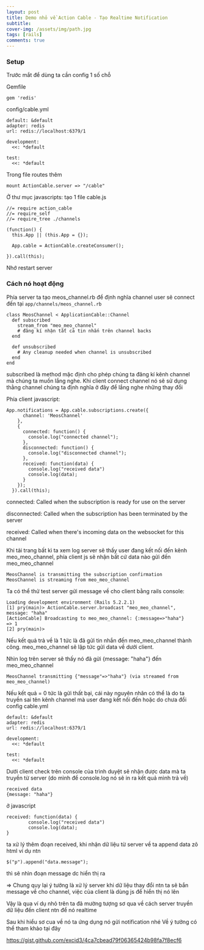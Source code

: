 ```yaml
---
layout: post
title: Demo nhỏ về Action Cable - Tạo Realtime Notification
subtitle:
cover-img: /assets/img/path.jpg
tags: [rails]
comments: true
---
```


### Setup
Trước mắt để dùng ta cần config 1 số chỗ

Gemfile
```
gem 'redis'
```

config/cable.yml
```
default: &default
adapter: redis
url: redis://localhost:6379/1

development:
  <<: *default

test:
  <<: *default
```

Trong file routes thêm
```
mount ActionCable.server => "/cable"
```

Ở thư mục javascripts: tạo 1 file cable.js
```
//= require action_cable
//= require_self
//= require_tree ./channels

(function() {
  this.App || (this.App = {});

  App.cable = ActionCable.createConsumer();

}).call(this);

```

Nhớ restart server 

### Cách nó hoạt động

Phía server ta tạo meos_channel.rb để định nghĩa channel user sẽ connect đến tại `app/channels/meos_channel.rb`

```
class MeosChannel < ApplicationCable::Channel
  def subscribed
    stream_from "meo_meo_channel"
    # đăng kí nhận tất cả tin nhắn trên channel backs
  end

  def unsubscribed
    # Any cleanup needed when channel is unsubscribed
  end
end
```
subscribed là method mặc định cho phép chúng ta đăng kí kênh channel mà chúng ta muốn lắng nghe.
Khi client connect channel nó sẽ sử dụng thằng channel chúng ta định nghĩa ở đây để lắng nghe những thay đổi

Phía client javascript:

```
App.notifications = App.cable.subscriptions.create({
      channel: 'MeosChannel'
    },
    {
      connected: function() {
        console.log("connected channel");
      },
      disconnected: function() {
        console.log("disconnected channel");
      },
      received: function(data) {
        console.log("received data")
        console.log(data);
      }
    });
  }).call(this);
```

connected: Called when the subscription is ready for use on the server

disconnected: Called when the subscription has been terminated by the server

received: Called when there's incoming data on the websocket for this channel

Khi tải trang bất kì ta xem log server sẽ thấy user đang kết nối đến kênh meo_meo_channel, phía client js sẽ nhận bất cứ data nào gửi đến meo_meo_channel

```
MeosChannel is transmitting the subscription confirmation
MeosChannel is streaming from meo_meo_channel
```

Ta có thể thử test server gửi message về cho client bằng rails console:

```
Loading development environment (Rails 5.2.2.1)
[1] pry(main)> ActionCable.server.broadcast "meo_meo_channel", message: "haha"
[ActionCable] Broadcasting to meo_meo_channel: {:message=>"haha"}
=> 1
[2] pry(main)> 
```

Nếu kết quả trả về là 1 tức là đã gửi tin nhắn đến meo_meo_channel thành công. meo_meo_channel sẽ lập tức gửi data về dưới client.

Nhìn log trên server sẽ thấy nó đã gửi {message: "haha"} đến meo_meo_channel
```
MeosChannel transmitting {"message"=>"haha"} (via streamed from meo_meo_channel)
```

Nếu kết quả  = 0 tức là gửi thất bại, cái này nguyên nhân có thể là do ta truyền sai tên kênh channel mà user đang kết nối đến hoặc do chưa đổi config cable.yml
```
default: &default
adapter: redis
url: redis://localhost:6379/1

development:
  <<: *default

test:
  <<: *default
```


Dưới client check trên console của trình duyệt sẽ nhận được data mà ta truyền từ server (do mình để console.log nó sẽ in ra kết quả mình trả về)
```
received data
{message: "haha"}
```
ở javascript
```
received: function(data) {
        console.log("received data")
        console.log(data);
}
```

ta  xử lý thêm đoạn received, khi nhận dữ liệu từ server về
ta append data zô html ví dụ ntn
```
$("p").append("data.message");
```
thì sẽ nhìn đoạn message dc hiển thị ra

=> Chung quy lại ý tưởng là xử lý server khi dữ liệu thay đổi ntn ta sẽ bắn message về cho channel, việc của client là dùng js để hiển thị nó lên


Vậy là qua ví dụ nhỏ trên ta đã mường tượng sơ qua về cách server truyền dữ liệu đến client ntn để nó realtime

Sau khi hiểu sơ cua về nó ta ứng dụng nó gửi notification nhé
Về ý tưởng có thể tham khảo tại đây

https://gist.github.com/excid3/4ca7cbead79f06365424b98fa7f8ecf6
